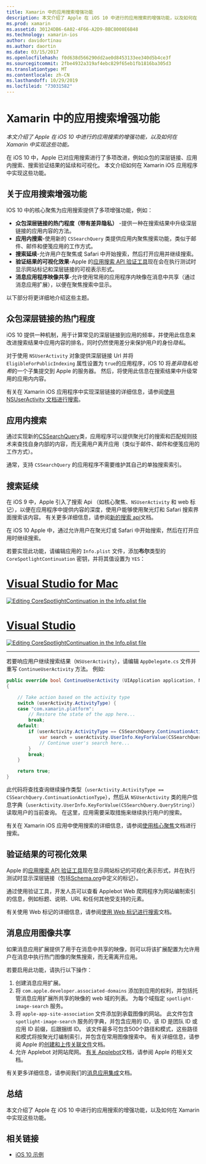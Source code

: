 ```yaml
---
title: Xamarin 中的应用搜索增强功能
description: 本文介绍了 Apple 在 iOS 10 中进行的应用搜索的增强功能，以及如何在 Xamarin 中实现这些功能。
ms.prod: xamarin
ms.assetid: 30124DB6-6A02-4F66-A2D9-BBC8008E6B48
ms.technology: xamarin-ios
author: davidortinau
ms.author: daortin
ms.date: 03/15/2017
ms.openlocfilehash: f0d638d566290dd2ae0d8453133ee340d5b4ce3f
ms.sourcegitcommit: 2fbe4932a319af4ebc829f65eb1fb1816ba305d3
ms.translationtype: MT
ms.contentlocale: zh-CN
ms.lasthandoff: 10/29/2019
ms.locfileid: "73031582"
---
```

# <a name="app-search-enhancements-in-xamarinios"></a>Xamarin 中的应用搜索增强功能

_本文介绍了 Apple 在 iOS 10 中进行的应用搜索的增强功能，以及如何在 Xamarin 中实现这些功能。_

在 iOS 10 中，Apple 已对应用搜索进行了多项改进，例如众包的深层链接、应用内搜索、搜索验证结果的延续和可视化。 本文介绍如何在 Xamarin iOS 应用程序中实现这些功能。

## <a name="about-app-search-enhancements"></a>关于应用搜索增强功能

IOS 10 中的核心聚焦为应用搜索提供了多项增强功能，例如：

- **众包深层链接的热门程度（带有差异隐私）** -提供一种在搜索结果中升级深层链接的应用内容的方法。
- **应用内搜索**-使用新的 `CSSearchQuery` 类提供应用内聚焦搜索功能，类似于邮件、邮件和便笺应用的工作方式。
- **搜索延续**-允许用户在聚焦或 Safari 中开始搜索，然后打开应用并继续搜索。
- **验证结果的可视化效果**-Apple 的[应用搜索 API 验证工具](https://search.developer.apple.com/appsearch-validation-tool)现在会在执行测试时显示网站标记和深层链接的可视表示形式。
- **消息应用程序映像共享**-允许使用常用的应用程序内映像在消息中共享（通过消息应用扩展），以便在聚焦搜索中显示。

以下部分将更详细地介绍这些主题。

## <a name="crowdsourced-deep-link-popularity"></a>众包深层链接的热门程度

iOS 10 提供一种机制，用于计算常见的深层链接到应用的频率，并使用此信息来改进搜索结果中应用内容的排名，同时仍然使用差分来保护用户的身份*隐私*。

对于使用 `NSUserActivity` 对象提供深层链接 Url 并将 `EligibleForPublicIndexing` 属性设置为 `true`的应用程序，iOS 10 将*差异隐私哈希*的一个子集提交到 Apple 的服务器。 然后，将使用此信息在搜索结果中升级常用的应用内内容。

有关在 Xamarin iOS 应用程序中实现深层链接的详细信息，请参阅[使用 NSUserActivity 文档进行搜索](~/ios/platform/search/nsuseractivity.md)。

## <a name="in-app-searching"></a>应用内搜索

通过实现新的[CSSearchQuery](https://developer.apple.com/reference/corespotlight/cssearchquery)类，应用程序可以提供聚光灯的搜索和匹配规则技术来查找自身内部的内容，而无需用户离开应用（类似于邮件、邮件和便笺应用的工作方式）。

通常，支持 `CSSearchQuery` 的应用程序不需要维护其自己的单独搜索索引。

## <a name="search-continuation"></a>搜索延续

在 iOS 9 中，Apple 引入了搜索 Api （如核心聚焦、`NSUserActivity` 和 web 标记），以便在应用程序中提供内容的深度，使用户能够使用聚光灯和 Safari 搜索界面搜索该内容。 有关更多详细信息，请参阅[新的搜索 api](~/ios/platform/search/index.md)文档。

在 iOS 10 Apple 中，通过允许用户在聚光灯或 Safari 中开始搜索，然后在打开应用时继续搜索。

若要实现此功能，请编辑应用的 `Info.plist` 文件，添加**布尔**类型的 `CoreSpotlightContinuation` 密钥，并将其值设置为 `YES`：

# <a name="visual-studio-for-mactabmacos"></a>[Visual Studio for Mac](#tab/macos)

[![](app-search-enhancements-images/search01.png "Editing CoreSpotlightContinuation in the Info.plist file")](app-search-enhancements-images/search01.png#lightbox)

# <a name="visual-studiotabwindows"></a>[Visual Studio](#tab/windows)

[![](app-search-enhancements-images/searchw01.png "Editing CoreSpotlightContinuation in the Info.plist file")](app-search-enhancements-images/search01.png#lightbox)

-----

若要响应用户继续搜索结果（`NSUserActivity`），请编辑 `AppDelegate.cs` 文件并重写 `ContinueUserActivity` 方法。 例如:

```csharp
public override bool ContinueUserActivity (UIApplication application, NSUserActivity userActivity, UIApplicationRestorationHandler completionHandler)
{

    // Take action based on the activity type
    switch (userActivity.ActivityType) {
    case "com.xamarin.platform":
        // Restore the state of the app here...
        break;
    default:
        if (userActivity.ActivityType == CSSearchQuery.ContinuationActionType) {
            var search = userActivity.UserInfo.KeyForValue(CSSearchQuery.QueryString);
            // Continue user's search here...
        }
        break;
    }

    return true;
}
```

此代码将查找查询继续操作类型（`userActivity.ActivityType == CSSearchQuery.ContinuationActionType`），然后从 `NSUserActivity` 类的用户信息字典（`userActivity.UserInfo.KeyForValue(CSSearchQuery.QueryString)`）读取用户的当前查询。 在这里，应用需要采取措施来继续执行用户的搜索。

有关在 Xamarin iOS 应用中使用搜索的详细信息，请参阅[使用核心聚焦](~/ios/platform/search/corespotlight.md)文档进行搜索。

## <a name="visualization-of-validation-results"></a>验证结果的可视化效果

Apple 的[应用搜索 API 验证工具](https://search.developer.apple.com/appsearch-validation-tool)现在显示网站标记的可视化表示形式，并在执行测试时显示深层链接（包括[Schema.org](https://schema.org/)中定义的标记）。

通过使用验证工具，开发人员可以查看 Applebot Web 爬网程序为网站编制索引的信息，例如标题、说明、URL 和任何其他受支持的元素。

有关使用 Web 标记的详细信息，请参阅[使用 Web 标记进行搜索](~/ios/platform/search/web-markup.md)文档。

## <a name="message-app-image-sharing"></a>消息应用图像共享

如果消息应用扩展提供了用于在消息中共享的映像，则可以将该扩展配置为允许用户在消息中执行热门图像的聚焦搜索，而无需离开应用。

若要启用此功能，请执行以下操作：

1. 创建消息应用扩展。
2. 将 `com.apple.developer.associated-domains` 添加到应用的权利，并包括托管消息应用扩展所共享的映像的 web 域的列表。 为每个域指定 `spotlight-image-search` 服务。
3. 将 `apple-app-site-association` 文件添加到承载图像的网站。 此文件包含 `spotlight-image-search` 服务的字典，并包含应用的 ID，该 ID 是团队 ID 或应用 ID 前缀，后跟捆绑 ID。 该文件最多可包含500个路径和模式，这些路径和模式将按聚光灯编制索引，并包含在常用图像搜索中。 有关详细信息，请参阅 Apple 的[创建和上传关联文件](https://developer.apple.com/library/prerelease/content/documentation/General/Conceptual/AppSearch/UniversalLinks.html#//apple_ref/doc/uid/TP40016308-CH12-SW4)文档。
4. 允许 Applebot 对网站爬网。 [有关 Applebot](https://support.apple.com/HT204683)文档，请参阅 Apple 的相关文档。

有关更多详细信息，请参阅我们的[消息应用集成](~/ios/platform/message-app-integration/index.md)文档。

## <a name="summary"></a>总结

本文介绍了 Apple 在 iOS 10 中进行的应用搜索的增强功能，以及如何在 Xamarin 中实现这些功能。

## <a name="related-links"></a>相关链接

- [iOS 10 示例](https://docs.microsoft.com/samples/browse/?products=xamarin&term=Xamarin.iOS+iOS10)
